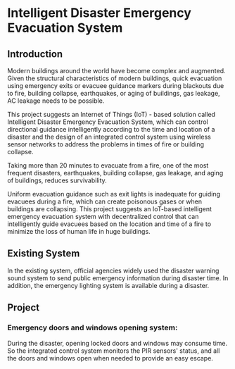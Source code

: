 # Intelligent Disaster Emergency Evacuation System

## Introduction

Modern buildings around the world have become complex and augmented. Given the structural characteristics of modern buildings, quick evacuation using emergency exits or evacuee guidance markers during blackouts due to fire, building collapse, earthquakes, or aging of buildings, gas leakage, AC leakage needs to be possible.

This project suggests an Internet of Things (IoT) - based solution called Intelligent Disaster Emergency Evacuation System, which can control directional guidance intelligently according to the time and location of a disaster and the design of an integrated control system using wireless sensor networks to address the problems in times of fire or building collapse.

Taking more than 20 minutes to evacuate from a fire, one of the most frequent disasters, earthquakes, building collapse, gas leakage, and aging of buildings, reduces survivability. 
 
Uniform evacuation guidance such as exit lights is inadequate for guiding evacuees during a fire, which can create poisonous gases or when buildings are collapsing. This project suggests an IoT-based intelligent emergency evacuation system with decentralized control that can intelligently guide evacuees based on the location and time of a fire to minimize the loss of human life in huge buildings.

## Existing System

In the existing system, official agencies widely used the disaster warning sound system to send public emergency information during disaster time. In addition, the emergency lighting system is available during a disaster.
 

## Project

### Emergency doors and windows opening system:

During the disaster, opening locked doors and windows may consume time. So the integrated control system monitors the PIR sensors' status, and all the doors and windows open when needed to provide an easy escape.
 
